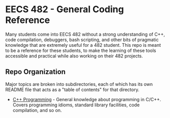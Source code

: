 # EECS 482 - General Coding Reference

Many students come into EECS 482 without a strong understanding of C++, code
compilation, debuggers, bash scripting, and other bits of pragmatic knowledge
that are extremely useful for a 482 student. This repo is meant to be
a reference for these students, to make the learning of these tools accessible
and practical while also working on their 482 projects.

## Repo Organization
Major topics are broken into subdirectories, each of which has its own README
file that acts as a "table of contents" for that directory.

- [C++ Programming](cpp/README.md) - General knowledge about programming in
  C/C++. Covers programming idioms, standard library facilities, code
  compilation, and so on.
